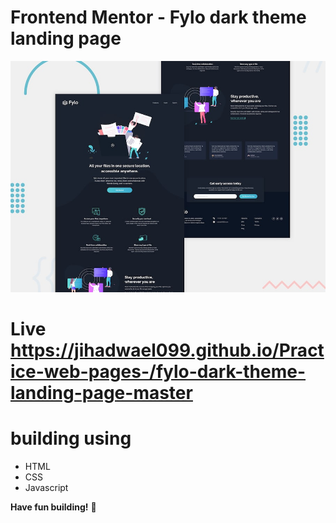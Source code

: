 # Frontend Mentor - Fylo dark theme landing page

![Design preview for the Fylo dark theme landing page challenge](./design/desktop-preview.jpg)

# Live  https://jihadwael099.github.io/Practice-web-pages-/fylo-dark-theme-landing-page-master

# building using 
<ul>
  <li>
    HTML
  </li>
  <li>
    CSS
  </li>
  <li>
    Javascript
  </li>
</ul>













**Have fun building!** 🚀
